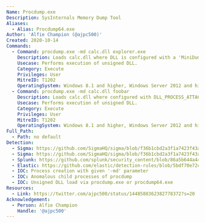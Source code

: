 ```yaml
---
Name: Procdump.exe
Description: SysInternals Memory Dump Tool
Aliases:
  - Alias: Procdump64.exe
Author: 'Alfie Champion (@ajpc500)'
Created: 2020-10-14
Commands:
  - Command: procdump.exe -md calc.dll explorer.exe
    Description: Loads calc.dll where DLL is configured with a 'MiniDumpCallbackRoutine' exported function. Valid process must be provided as dump still created.
    Usecase: Performs execution of unsigned DLL.
    Category: Execute
    Privileges: User
    MitreID: T1202
    OperatingSystem: Windows 8.1 and higher, Windows Server 2012 and higher.
  - Command: procdump.exe -md calc.dll foobar
    Description: Loads calc.dll where configured with DLL_PROCESS_ATTACH execution, process argument can be arbitrary.
    Usecase: Performs execution of unsigned DLL.
    Category: Execute
    Privileges: User
    MitreID: T1202
    OperatingSystem: Windows 8.1 and higher, Windows Server 2012 and higher.
Full_Path:
  - Path: no default
Detection:
  - Sigma: https://github.com/SigmaHQ/sigma/blob/f36b1cbd2a3f1a7423f43a67a182549778700615/rules/windows/process_creation/win_susp_procdump.yml
  - Sigma: https://github.com/SigmaHQ/sigma/blob/f36b1cbd2a3f1a7423f43a67a182549778700615/rules/windows/process_creation/win_procdump.yml
  - Splunk: https://github.com/splunk/security_content/blob/86a5b644a44240f01274c8b74d19a435c7dae66e/detections/endpoint/dump_lsass_via_procdump.yml
  - Elastic: https://github.com/elastic/detection-rules/blob/5bdf70e72c6cd4547624c521108189af994af449/rules/windows/credential_access_cmdline_dump_tool.toml
  - IOC: Process creation with given '-md' parameter
  - IOC: Anomalous child processes of procdump
  - IOC: Unsigned DLL load via procdump.exe or procdump64.exe
Resources:
  - Link: https://twitter.com/ajpc500/status/1448588362382778372?s=20
Acknowledgement:
  - Person: Alfie Champion
    Handle: '@ajpc500'
---
```

